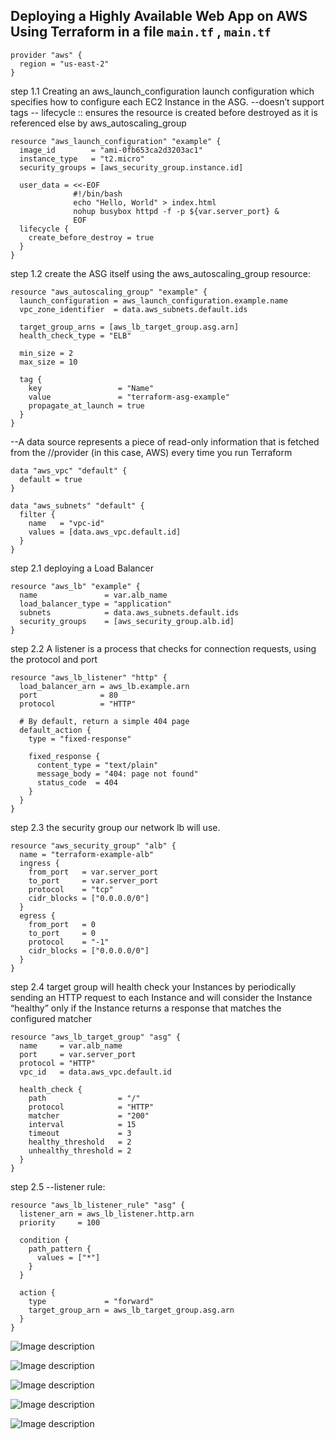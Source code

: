 ## Deploying a Highly Available Web App on AWS Using Terraform in a file `main.tf` , `main.tf`

```hcl
provider "aws" {
  region = "us-east-2"
}
```

step 1.1 
Creating an aws_launch_configuration launch configuration which specifies how to configure each EC2 Instance in the ASG.
--doesn’t support tags
-- lifecycle :: ensures the resource is created before destroyed as it is referenced else by aws_autoscaling_group


```hcl
resource "aws_launch_configuration" "example" {
  image_id        = "ami-0fb653ca2d3203ac1"
  instance_type   = "t2.micro"
  security_groups = [aws_security_group.instance.id]

  user_data = <<-EOF
              #!/bin/bash
              echo "Hello, World" > index.html
              nohup busybox httpd -f -p ${var.server_port} &
              EOF
  lifecycle {
    create_before_destroy = true
  }
}
```

step 1.2 create the ASG itself using the aws_autoscaling_group resource:

```hcl
resource "aws_autoscaling_group" "example" {
  launch_configuration = aws_launch_configuration.example.name
  vpc_zone_identifier  = data.aws_subnets.default.ids

  target_group_arns = [aws_lb_target_group.asg.arn]
  health_check_type = "ELB"

  min_size = 2
  max_size = 10

  tag {
    key                 = "Name"
    value               = "terraform-asg-example"
    propagate_at_launch = true
  }
}

```
--A data source represents a piece of read-only information that is fetched from the
//provider (in this case, AWS) every time you run Terraform

```hcl
data "aws_vpc" "default" {
  default = true
}

data "aws_subnets" "default" {
  filter {
    name   = "vpc-id"
    values = [data.aws_vpc.default.id]
  }
}
```
step 2.1 deploying a Load Balancer
```hcl
resource "aws_lb" "example" {
  name               = var.alb_name
  load_balancer_type = "application"
  subnets            = data.aws_subnets.default.ids
  security_groups    = [aws_security_group.alb.id]
}
```
step 2.2
A listener is a process that checks for connection requests, using the protocol and port

```hcl
resource "aws_lb_listener" "http" {
  load_balancer_arn = aws_lb.example.arn
  port              = 80
  protocol          = "HTTP"

  # By default, return a simple 404 page
  default_action {
    type = "fixed-response"

    fixed_response {
      content_type = "text/plain"
      message_body = "404: page not found"
      status_code  = 404
    }
  }
}
```
step 2.3 the security group our network lb will use.
```hcl
resource "aws_security_group" "alb" {
  name = "terraform-example-alb"
  ingress {
    from_port   = var.server_port
    to_port     = var.server_port
    protocol    = "tcp"
    cidr_blocks = ["0.0.0.0/0"]
  }
  egress {
    from_port   = 0
    to_port     = 0
    protocol    = "-1"
    cidr_blocks = ["0.0.0.0/0"]
  }
}
```
step 2.4 
target group will health check your Instances by periodically sending an HTTP
request to each Instance and will consider the Instance “healthy” only if the Instance
returns a response that matches the configured matcher
```hcl
resource "aws_lb_target_group" "asg" {
  name     = var.alb_name
  port     = var.server_port
  protocol = "HTTP"
  vpc_id   = data.aws_vpc.default.id

  health_check {
    path                = "/"
    protocol            = "HTTP"
    matcher             = "200"
    interval            = 15
    timeout             = 3
    healthy_threshold   = 2
    unhealthy_threshold = 2
  }
}
```
step 2.5
 --listener rule:
```hcl
resource "aws_lb_listener_rule" "asg" {
  listener_arn = aws_lb_listener.http.arn
  priority     = 100

  condition {
    path_pattern {
      values = ["*"]
    }
  }

  action {
    type             = "forward"
    target_group_arn = aws_lb_target_group.asg.arn
  }
}
```

![Image description](https://dev-to-uploads.s3.amazonaws.com/uploads/articles/1pahmo1a0inr2odvhz1x.png)

![Image description](https://dev-to-uploads.s3.amazonaws.com/uploads/articles/9totvpmexm6e41705ce6.png)

![Image description](https://dev-to-uploads.s3.amazonaws.com/uploads/articles/02waqcn4kcqdm6fslmzr.png)

![Image description](https://dev-to-uploads.s3.amazonaws.com/uploads/articles/0cwyott9fdtlw8h4o7ow.png)

![Image description](https://dev-to-uploads.s3.amazonaws.com/uploads/articles/gq1rak275sbpm1sdgv10.png)
